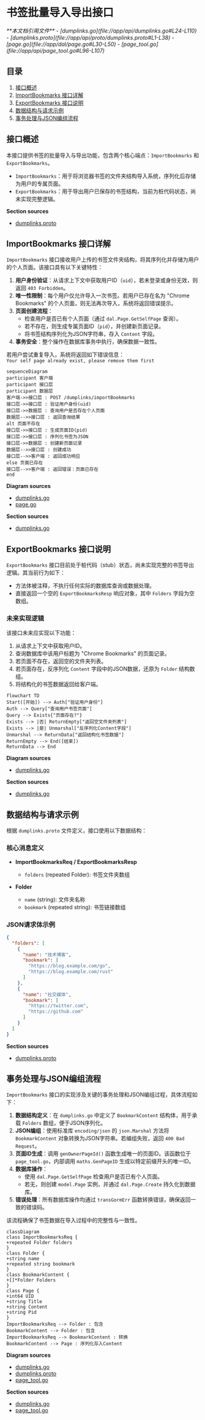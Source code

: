 # 书签批量导入导出接口

<cite>
**本文档引用文件**  
- [dumplinks.go](file://app/api/dumplinks.go#L24-L110)
- [dumplinks.proto](file://app/api/proto/dumplinks.proto#L1-L38)
- [page.go](file://app/dal/page.go#L30-L50)
- [page_tool.go](file://app/api/page_tool.go#L96-L107)
</cite>

## 目录
1. [接口概述](#接口概述)
2. [ImportBookmarks 接口详解](#importbookmarks-接口详解)
3. [ExportBookmarks 接口说明](#exportbookmarks-接口说明)
4. [数据结构与请求示例](#数据结构与请求示例)
5. [事务处理与JSON编组流程](#事务处理与json编组流程)

## 接口概述
本接口提供书签的批量导入与导出功能，包含两个核心端点：`ImportBookmarks` 和 `ExportBookmarks`。  
- `ImportBookmarks`：用于将浏览器书签的文件夹结构导入系统，序列化后存储为用户的专属页面。  
- `ExportBookmarks`：用于导出用户已保存的书签结构，当前为桩代码状态，尚未实现完整逻辑。

**Section sources**
- [dumplinks.proto](file://app/api/proto/dumplinks.proto#L1-L38)

## ImportBookmarks 接口详解
`ImportBookmarks` 接口接收用户上传的书签文件夹结构，将其序列化并存储为用户的个人页面。该接口具有以下关键特性：

1. **用户身份验证**：从请求上下文中获取用户ID（`uid`），若未登录或身份无效，则返回 `403 Forbidden`。
2. **唯一性限制**：每个用户仅允许导入一次书签。若用户已存在名为 "Chrome Bookmarks" 的个人页面，则无法再次导入，系统将返回错误提示。
3. **页面创建流程**：
   - 检查用户是否已有个人页面（通过 `dal.Page.GetSelfPage` 查询）。
   - 若不存在，则生成专属页面ID（`pid`），并创建新页面记录。
   - 将书签结构序列化为JSON字符串，存入 `Content` 字段。
4. **事务安全**：整个操作在数据库事务中执行，确保数据一致性。

若用户尝试重复导入，系统将返回如下错误信息：  
`Your self page already exist, please remove them first`

```mermaid
sequenceDiagram
participant 客户端
participant 接口层
participant 数据层
客户端->>接口层 : POST /dumplinks/importBookmarks
接口层->>接口层 : 验证用户身份(uid)
接口层->>数据层 : 查询用户是否存在个人页面
数据层-->>接口层 : 返回查询结果
alt 页面不存在
接口层->>接口层 : 生成页面ID(pid)
接口层->>接口层 : 序列化书签为JSON
接口层->>数据层 : 创建新页面记录
数据层-->>接口层 : 创建成功
接口层-->>客户端 : 返回成功响应
else 页面已存在
接口层-->>客户端 : 返回错误：页面已存在
end
```

**Diagram sources**
- [dumplinks.go](file://app/api/dumplinks.go#L24-L72)
- [page.go](file://app/dal/page.go#L30-L50)

**Section sources**
- [dumplinks.go](file://app/api/dumplinks.go#L24-L72)

## ExportBookmarks 接口说明
`ExportBookmarks` 接口目前处于桩代码（stub）状态，尚未实现完整的书签导出逻辑。其当前行为如下：

- 方法体被注释，不执行任何实际的数据库查询或数据处理。
- 直接返回一个空的 `ExportBookmarksResp` 响应对象，其中 `Folders` 字段为空数组。

### 未来实现逻辑
该接口未来应实现以下功能：
1. 从请求上下文中获取用户ID。
2. 查询数据库中该用户标题为 "Chrome Bookmarks" 的页面记录。
3. 若页面不存在，返回空的文件夹列表。
4. 若页面存在，反序列化 `Content` 字段中的JSON数据，还原为 `Folder` 结构数组。
5. 将结构化的书签数据返回给客户端。

```mermaid
flowchart TD
Start([开始]) --> Auth["验证用户身份"]
Auth --> Query["查询用户书签页面"]
Query --> Exists{"页面存在?"}
Exists --> |否| ReturnEmpty["返回空文件夹列表"]
Exists --> |是| Unmarshal["反序列化Content字段"]
Unmarshal --> ReturnData["返回结构化书签数据"]
ReturnEmpty --> End([结束])
ReturnData --> End
```

**Diagram sources**
- [dumplinks.go](file://app/api/dumplinks.go#L74-L110)

**Section sources**
- [dumplinks.go](file://app/api/dumplinks.go#L74-L110)

## 数据结构与请求示例
根据 `dumplinks.proto` 文件定义，接口使用以下数据结构：

### 核心消息定义
- **ImportBookmarksReq / ExportBookmarksResp**
  - `folders` (repeated Folder): 书签文件夹数组

- **Folder**
  - `name` (string): 文件夹名称
  - `bookmark` (repeated string): 书签链接数组

### JSON请求体示例
```json
{
  "folders": [
    {
      "name": "技术博客",
      "bookmark": [
        "https://blog.example.com/go",
        "https://blog.example.com/rust"
      ]
    },
    {
      "name": "社交媒体",
      "bookmark": [
        "https://twitter.com",
        "https://github.com"
      ]
    }
  ]
}
```

**Section sources**
- [dumplinks.proto](file://app/api/proto/dumplinks.proto#L1-L38)

## 事务处理与JSON编组流程
`ImportBookmarks` 接口的实现涉及关键的事务处理和JSON编组过程，具体流程如下：

1. **数据结构定义**：在 `dumplinks.go` 中定义了 `BookmarkContent` 结构体，用于承载 `Folders` 数组，便于JSON序列化。
2. **JSON编组**：使用标准库 `encoding/json` 的 `json.Marshal` 方法将 `BookmarkContent` 对象转换为JSON字符串。若编组失败，返回 `400 Bad Request`。
3. **页面ID生成**：调用 `genOwnerPageId()` 函数生成唯一的页面ID。该函数位于 `page_tool.go`，内部调用 `maths.GenPageID` 生成以特定前缀开头的唯一ID。
4. **数据库操作**：
   - 使用 `dal.Page.GetSelfPage` 检查用户是否已有个人页面。
   - 若无，则创建 `model.Page` 实例，并通过 `dal.Page.Create` 持久化到数据库。
5. **错误处理**：所有数据库操作均通过 `transGormErr` 函数转换错误，确保返回一致的错误码。

该流程确保了书签数据在导入过程中的完整性与一致性。

```mermaid
classDiagram
class ImportBookmarksReq {
+repeated Folder folders
}
class Folder {
+string name
+repeated string bookmark
}
class BookmarkContent {
+[]*Folder Folders
}
class Page {
+int64 UID
+string Title
+string Content
+string Pid
}
ImportBookmarksReq --> Folder : 包含
BookmarkContent --> Folder : 包含
ImportBookmarksReq --> BookmarkContent : 转换
BookmarkContent --> Page : 序列化存入Content
```

**Diagram sources**
- [dumplinks.go](file://app/api/dumplinks.go#L24-L72)
- [dumplinks.proto](file://app/api/proto/dumplinks.proto#L1-L38)
- [page_tool.go](file://app/api/page_tool.go#L96-L107)

**Section sources**
- [dumplinks.go](file://app/api/dumplinks.go#L24-L72)
- [page_tool.go](file://app/api/page_tool.go#L96-L107)